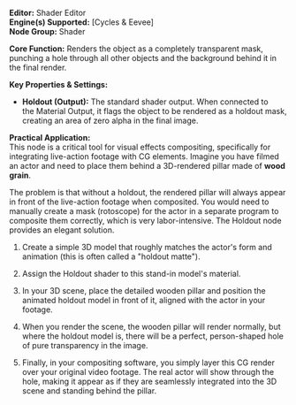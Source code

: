 **Editor:** Shader Editor  
**Engine(s) Supported:** [Cycles & Eevee]  
**Node Group:** Shader

**Core Function:** Renders the object as a completely transparent mask, punching a hole through all other objects and the background behind it in the final render.

**Key Properties & Settings:**

- **Holdout (Output):** The standard shader output. When connected to the Material Output, it flags the object to be rendered as a holdout mask, creating an area of zero alpha in the final image.
    

**Practical Application:**  
This node is a critical tool for visual effects compositing, specifically for integrating live-action footage with CG elements. Imagine you have filmed an actor and need to place them behind a 3D-rendered pillar made of **wood grain**.

The problem is that without a holdout, the rendered pillar will always appear in front of the live-action footage when composited. You would need to manually create a mask (rotoscope) for the actor in a separate program to composite them correctly, which is very labor-intensive. The Holdout node provides an elegant solution.

1. Create a simple 3D model that roughly matches the actor's form and animation (this is often called a "holdout matte").
    
2. Assign the Holdout shader to this stand-in model's material.
    
3. In your 3D scene, place the detailed wooden pillar and position the animated holdout model in front of it, aligned with the actor in your footage.
    
4. When you render the scene, the wooden pillar will render normally, but where the holdout model is, there will be a perfect, person-shaped hole of pure transparency in the image.
    
5. Finally, in your compositing software, you simply layer this CG render over your original video footage. The real actor will show through the hole, making it appear as if they are seamlessly integrated into the 3D scene and standing behind the pillar.